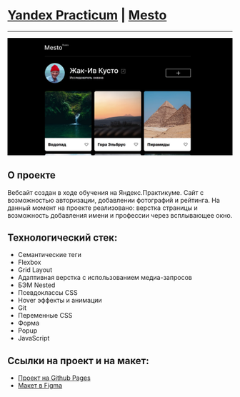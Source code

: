# [Yandex Practicum](https://practicum.yandex.ru/) | [Mesto](https://smolinartem.github.io/mesto/)

---

![screenshot](./images/jpeg/screenshot.jpg)

## О проекте

Вебсайт создан в ходе обучения на Яндекс.Практикуме. Сайт с возможностью авторизации, добавлении фотографий и рейтинга. На данный момент на проекте реализовано: верстка страницы и возможность добавления имени и профессии через всплывающее окно.

## Технологический стек:

- Семантические теги
- Flexbox
- Grid Layout
- Адаптивная верстка с использованием медиа-запросов
- БЭМ Nested
- Псевдоклассы CSS
- Hover эффекты и анимации
- Git
- Переменные CSS
- Форма
- Popup
- JavaScript

## Ссылки на проект и на макет:

- [Проект на Github Pages](https://smolinartem.github.io/mesto/)
- [Макет в Figma](https://www.figma.com/file/2cn9N9jSkmxD84oJik7xL7/JavaScript.-Sprint-4?node-id=0-1&t=6h9DOasQTjFfWEqo-0)
